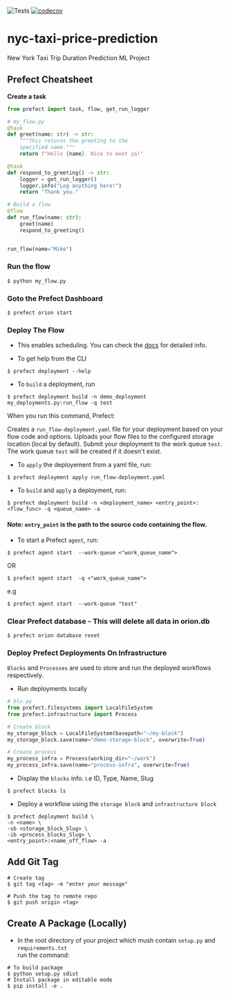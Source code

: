 ![Tests](https://github.com/chineidu/nyc-taxi-price-prediction/workflows/Tests/badge.svg) [![codecov](https://codecov.io/gh/chineidu/nyc-taxi-price-prediction/branch/master/graph/badge.svg)](https://codecov.io/gh/chineidu/nyc-taxi-price-prediction)

# nyc-taxi-price-prediction

New York Taxi Trip Duration Prediction ML Project

## Prefect Cheatsheet

**Create a task**

```python
from prefect import task, flow, get_run_logger

# my_flow.py
@task
def greet(name: str) -> str:
    """This returns the greeting to the 
    specified name."""
    return f"Hello {name}. Nice to meet ya!"

@task
def respond_to_greeting() -> str:
    logger = get_run_logger()
    logger.info("Log anything here!")
    return "Thank you."

# Build a flow
@flow
def run_flow(name: str):
    greet(name)
    respond_to_greeting()


run_flow(name="Mike")
```

### Run the flow

```console
$ python my_flow.py
```

### Goto the Prefect Dashboard

```console
$ prefect orion start 
```

### Deploy The Flow

* This enables scheduling. You can check the [docs](https://docs.prefect.io/concepts/deployments/?h=deplo) for detailed info.
  
* To get help from the CLI

```console  
$ prefect deployment --help
```

* To `build` a deployment, run

```console  
$ prefect deployment build -n demo_deployment my_deployments.py:run_flow -q test
```

When you run this command, Prefect:

Creates a `run_flow-deployment.yaml` file for your deployment based on your flow code and options.
Uploads your flow files to the configured storage location (local by default).
Submit your deployment to the work queue `test`. The work queue `test` will be created if it doesn't exist.

* To `apply` the deployement from a yaml file, run:

```console  
$ prefect deployment apply run_flow-deployment.yaml
```

* To `build` and `apply` a deployment, run:

```console  
$ prefect deployment build -n <deployment_name> <entry_point>:<flow_func> -q <queue_name> -a
```

#### Note: `entry_point` is the path to the source code containing the flow.

* To start a Prefect `agent`, run:

```console
$ prefect agent start  --work-queue <"work_queue_name">
```

OR 

```console
$ prefect agent start  -q <"work_queue_name">
```

e.g

```console
$ prefect agent start  --work-queue "test"
```

### Clear Prefect database - This will delete all data in orion.db

```console
$ prefect orion database reset
```

### Deploy Prefect Deployments On Infrastructure

`Blocks` and `Processes` are used to store and run the deployed workflows respectively.

* Run deployments locally

```python
# blx.py
from prefect.filesystems import LocalFileSystem
from prefect.infrastructure import Process

# Create block
my_storage_block = LocalFileSystem(basepath="~/my-block")
my_storage_block.save(name="demo-storage-block", overwrite=True)

# Create process
my_process_infra = Process(working_dir="~/work")
my_process_infra.save(name="process-infra", overwrite=True)
```

* Display the `blocks` info. i.e ID, Type, Name, Slug

```console  
$ prefect blocks ls
```

* Deploy a workflow using the `storage block` and `infrastructure block`

```console  
$ prefect deployment build \
-n <name> \
-sb <storage_block_Slug> \
-ib <process_blocks_Slug> \
<entry_point>:<name_off_flow> -a
```

## Add Git Tag

```console
# Create tag
$ git tag <tag> -m "enter your message"

# Push the tag to remote repo
$ git push origin <tag> 
```

## Create A Package (Locally)

* In the root directory of your project which mush contain `setup.py` and `requirements.txt`\
run the command:

```console
# To build package
$ python setup.py sdist
# Install package in editable mode
$ pip install -e .
```
